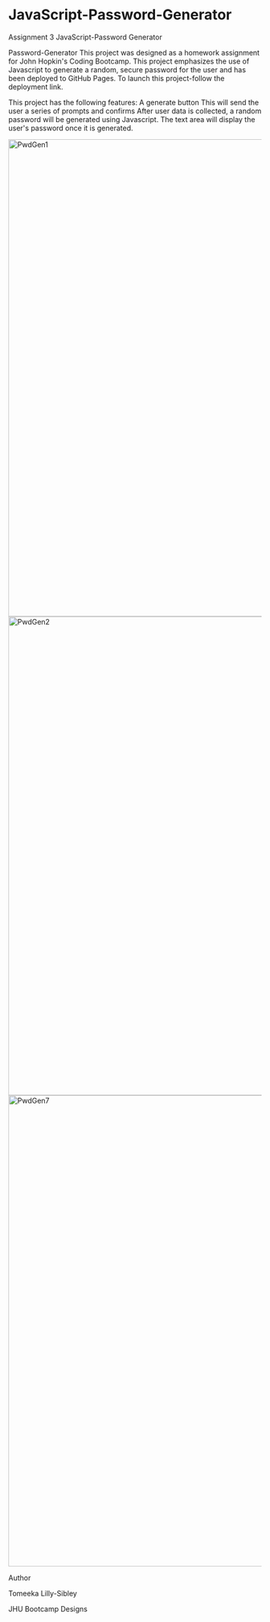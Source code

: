 # JavaScript-Password-Generator
Assignment 3 JavaScript-Password Generator



Password-Generator
This project was designed as a homework assignment for John Hopkin's Coding Bootcamp.
This project emphasizes the use of Javascript to generate a random, secure password for the user and has been deployed to GitHub Pages. To launch this project-follow the deployment link. 

This project has the following features:
A generate button
This will send the user a series of prompts and confirms
After user data is collected, a random password will be generated using Javascript.
The text area will display the user's password once it is generated.

<img width="950" alt="PwdGen1" src="https://user-images.githubusercontent.com/78512494/110168204-d70dcd00-7dc4-11eb-9790-386afebcb2c2.png">

<img width="953" alt="PwdGen2" src="https://user-images.githubusercontent.com/78512494/110168216-dc6b1780-7dc4-11eb-81fa-ab720c6db865.png">

<img width="938" alt="PwdGen7" src="https://user-images.githubusercontent.com/78512494/110168244-e4c35280-7dc4-11eb-8b5c-68579abf751a.png">


Author

Tomeeka Lilly-Sibley

JHU Bootcamp Designs





